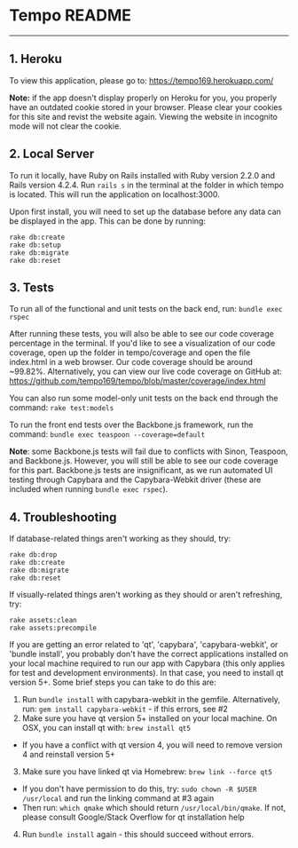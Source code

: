# Tempo README
---

## 1. Heroku
To view this application, please go to: https://tempo169.herokuapp.com/

**Note:** if the app doesn't display properly on Heroku for you, you properly have an outdated cookie stored in your browser. Please clear your cookies for this site and revist the website again. Viewing the website in incognito mode will not clear the cookie.


## 2. Local Server
To run it locally, have Ruby on Rails installed with Ruby version 2.2.0 and Rails version 4.2.4. Run `rails s` in the terminal at the folder in which tempo is located. This will run the application on localhost:3000.

Upon first install, you will need to set up the database before any data can be displayed in the app. This can be done by running:

```
rake db:create
rake db:setup
rake db:migrate
rake db:reset
```


## 3. Tests
To run all of the functional and unit tests on the back end, run: `bundle exec rspec`
	
After running these tests, you will also be able to see our code coverage percentage in the terminal. If you'd like to see a visualization of our code coverage, open up the folder in tempo/coverage and open the file index.html in a web browser. Our code coverage should be around ~99.82%. Alternatively, you can view our live code coverage on GitHub at: https://github.com/tempo169/tempo/blob/master/coverage/index.html

You can also run some model-only unit tests on the back end through the command: `rake test:models`

To run the front end tests over the Backbone.js framework, run the command: `bundle exec teaspoon --coverage=default`

**Note**: some Backbone.js tests will fail due to conflicts with Sinon, Teaspoon, and Backbone.js. However, you will
still be able to see our code coverage for this part. Backbone.js tests are insignificant, as we run automated UI testing through Capybara and the Capybara-Webkit driver (these are included when running `bundle exec rspec`).


## 4. Troubleshooting
If database-related things aren't working as they should, try:
```
rake db:drop
rake db:create
rake db:migrate
rake db:reset
```

If visually-related things aren't working as they should or aren't refreshing, try:
```
rake assets:clean
rake assets:precompile
```

If you are getting an error related to 'qt', 'capybara', 'capybara-webkit', or 'bundle install', you probably don't have the correct applications installed on your local machine required to run our app with Capybara (this only applies for test and development environments). In that case, you need to install qt version 5+. Some brief steps you can take to do this are:
	
1. Run `bundle install` with capybara-webkit in the gemfile. Alternatively, run: `gem install capybara-webkit` - if this errors, see #2
2. Make sure you have qt version 5+ installed on your local machine. On OSX, you can install qt with: `brew install qt5`
  * If you have a conflict with qt version 4, you will need to remove version 4 and reinstall version 5+
3. Make sure you have linked qt via Homebrew: `brew link --force qt5`
  * If you don't have permission to do this, try: `sudo chown -R $USER /usr/local` and run the linking command at #3 again
  * Then run: `which qmake` which should return `/usr/local/bin/qmake`. If not, please consult Google/Stack Overflow for qt installation help
4. Run `bundle install` again - this should succeed without errors.

